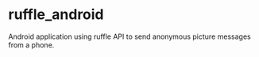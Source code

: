 # ruffle_android
Android application using ruffle API to send anonymous picture messages from a phone.
